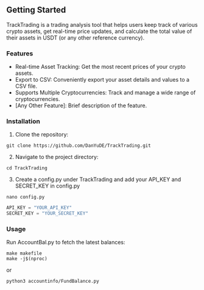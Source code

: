 ## Getting Started
TrackTrading is a trading analysis tool that helps users keep track of various crypto assets, get real-time price updates, 
and calculate the total value of their assets in USDT (or any other reference currency).

### Features

- Real-time Asset Tracking: Get the most recent prices of your crypto assets.
- Export to CSV: Conveniently export your asset details and values to a CSV file.
- Supports Multiple Cryptocurrencies: Track and manage a wide range of cryptocurrencies.
- [Any Other Feature]: Brief description of the feature.


### Installation
1. Clone the repository:
```shell
git clone https://github.com/DanYuDE/TrackTrading.git
```
2. Navigate to the project directory:
``` shell
cd TrackTrading
```
3. Create a config.py under TrackTrading and add your API_KEY and SECRET_KEY in config.py
``` shell
nano config.py
```
``` config.py
API_KEY = "YOUR_API_KEY"
SECRET_KEY = "YOUR_SECRET_KEY"
```

### Usage
Run AccountBal.py to fetch the latest balances:
```shell
make makefile
make -j$(nproc)
```
or
```shell
python3 accountinfo/FundBalance.py
```

